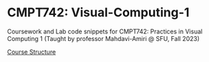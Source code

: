 # CMPT742: Visual-Computing-1
Coursework and Lab code snippets for CMPT742: Practices in Visual Computing 1 (Taught by professor Mahdavi-Amiri @ SFU, Fall 2023)

[Course Structure](https://arash-mham.github.io/visual-computing-I/index.html)
